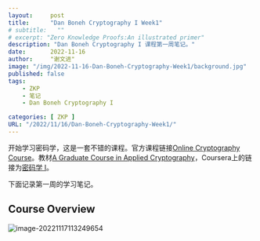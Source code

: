 ```yaml
---
layout:     post
title:      "Dan Boneh Cryptography I Week1"
# subtitle:   ""
# excerpt: "Zero Knowledge Proofs:An illustrated primer"
description: "Dan Boneh Cryptography I 课程第一周笔记。"
date:       2022-11-16
author:     "谢文进"
image: "/img/2022-11-16-Dan-Boneh-Cryptography-Week1/background.jpg"
published: false
tags:
    - ZKP
    - 笔记 
    - Dan Boneh Cryptography I

categories: [ ZKP ]
URL: "/2022/11/16/Dan-Boneh-Cryptography-Week1/"
---
```


开始学习密码学，这是一套不错的课程。官方课程链接[Online Cryptography Course](https://crypto.stanford.edu/~dabo/courses/OnlineCrypto/)。教材[A Graduate Course in Applied Cryptography](http://toc.cryptobook.us/)，Coursera上的链接为[密码学 I](https://www.coursera.org/learn/crypto)。

下面记录第一周的学习笔记。

## Course Overview

![image-20221117113249654](/img/2022-11-16-Dan-Boneh-Cryptography-Week1/image-20221117113249654.png)